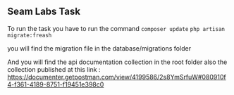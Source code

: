 ## Seam Labs Task

To run the task you have to run the command 
```composer update```
```php artisan migrate:freash```

you will find the migration file in the database/migrations folder


And you will find the api documentation collection in the root folder
also the collection published at this link : 
https://documenter.getpostman.com/view/4199586/2s8YmSrfuW#080910f4-f361-4189-8751-f19451e398c0
